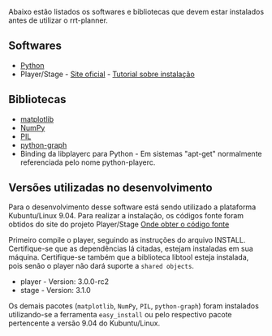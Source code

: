 Abaixo estão listados os softwares e bibliotecas que devem estar instalados antes de utilizar o rrt-planner.

## Softwares ##
  * [Python](http://www.python.org/download/)
  * Player/Stage - [Site oficial](http://playerstage.sourceforge.net/) - [Tutorial sobre instalação](http://www.control.aau.dk/~tb/wiki/index.php/Installing_Player_and_Stage_in_Ubuntu)

## Bibliotecas ##
  * [matplotlib](http://matplotlib.sourceforge.net)
  * [NumPy](http://numpy.scipy.org/)
  * [PIL](http://www.pythonware.com/products/pil/)
  * [python-graph](http://code.google.com/p/python-graph/)
  * Binding da libplayerc para Python - Em sistemas "apt-get" normalmente referenciada pelo nome python-playerc.

## Versões utilizadas no desenvolvimento ##
Para o desenvolvimento desse software está sendo utilizado a plataforma Kubuntu/Linux 9.04.
Para realizar a instalação, os códigos fonte foram obtidos do site do projeto Player/Stage [Onde obter o código fonte](http://sourceforge.net/projects/playerstage/files/)

Primeiro compile o player, seguindo as instruções do arquivo INSTALL. Certifique-se que as dependências lá citadas, estejam instaladas em sua máquina. Certifique-se também que a biblioteca libtool esteja instalada, pois senão o player não dará suporte a `shared objects`.
  * player - Version: 3.0.0-rc2
  * stage - Version: 3.1.0

Os demais pacotes (`matplotlib`, `NumPy`, `PIL`, `python-graph`) foram instalados utilizando-se a ferramenta `easy_install` ou pelo respectivo pacote pertencente a versão 9.04 do Kubuntu/Linux.